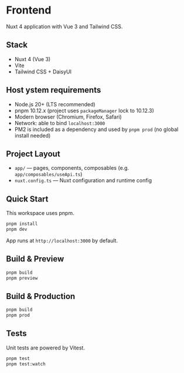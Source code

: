 # Frontend

Nuxt 4 application with Vue 3 and Tailwind CSS.

## Stack
- Nuxt 4 (Vue 3)
- Vite
- Tailwind CSS + DaisyUI

## Host ystem requirements
- Node.js 20+ (LTS recommended)
- pnpm 10.12.x (project uses `packageManager` lock to 10.12.3)
- Modern browser (Chromium, Firefox, Safari)
- Network: able to bind `localhost:3000`
- PM2 is included as a dependency and used by `pnpm prod` (no global install needed)

## Project Layout
- `app/` — pages, components, composables (e.g. `app/composables/useApi.ts`)
- `nuxt.config.ts` — Nuxt configuration and runtime config

## Quick Start
This workspace uses pnpm.

```bash
pnpm install
pnpm dev
```

App runs at `http://localhost:3000` by default.

## Build & Preview
```bash
pnpm build
pnpm preview
```

## Build & Production
```bash
pnpm build
pnpm prod
```

## Tests
Unit tests are powered by Vitest.

```bash
pnpm test
pnpm test:watch
```
